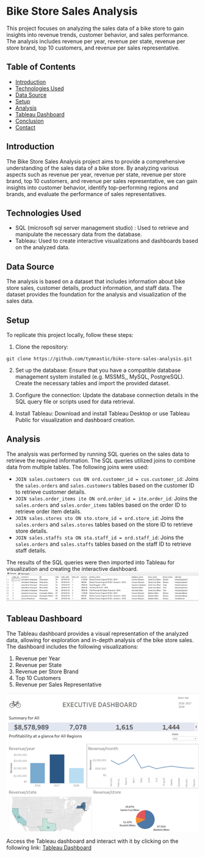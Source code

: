 # Bike Store Sales Analysis

This project focuses on analyzing the sales data of a bike store to gain insights into revenue trends, customer behavior, and sales performance. The analysis includes revenue per year, revenue per state, revenue per store brand, top 10 customers, and revenue per sales representative.

## Table of Contents

- [Introduction](#introduction)
- [Technologies Used](#technologies-used)
- [Data Source](#data-source)
- [Setup](#setup)
- [Analysis](#analysis)
- [Tableau Dashboard](#tableau-dashboard)
- [Conclusion](#conclusion)
- [Contact](#contact)

## Introduction

The Bike Store Sales Analysis project aims to provide a comprehensive understanding of the sales data of a bike store. By analyzing various aspects such as revenue per year, revenue per state, revenue per store brand, top 10 customers, and revenue per sales representative, we can gain insights into customer behavior, identify top-performing regions and brands, and evaluate the performance of sales representatives.

## Technologies Used

- SQL (microsoft sql server management studio) : Used to retrieve and manipulate the necessary data from the database.
- Tableau: Used to create interactive visualizations and dashboards based on the analyzed data.

## Data Source

The analysis is based on a dataset that includes information about bike store sales, customer details, product information, and staff data. The dataset provides the foundation for the analysis and visualization of the sales data.

## Setup

To replicate this project locally, follow these steps:

1. Clone the repository:

```shell
git clone https://github.com/tymnastic/bike-store-sales-analysis.git
```

2. Set up the database: Ensure that you have a compatible database management system installed (e.g. MSSMS,, MySQL, PostgreSQL). Create the necessary tables and import the provided dataset.

3. Configure the connection: Update the database connection details in the SQL query file or scripts used for data retrieval.

4. Install Tableau: Download and install Tableau Desktop or use Tableau Public for visualization and dashboard creation.

## Analysis

The analysis was performed by running SQL queries on the sales data to retrieve the required information. The SQL queries utilized joins to combine data from multiple tables. The following joins were used:

- `JOIN sales.customers cus ON ord.customer_id = cus.customer_id`: Joins the `sales.orders` and `sales.customers` tables based on the customer ID to retrieve customer details.
- `JOIN sales.order_items ite ON ord.order_id = ite.order_id`: Joins the `sales.orders` and `sales.order_items` tables based on the order ID to retrieve order item details.
- `JOIN sales.stores sto ON sto.store_id = ord.store_id`: Joins the `sales.orders` and `sales.stores` tables based on the store ID to retrieve store details.
- `JOIN sales.staffs sta ON sta.staff_id = ord.staff_id`: Joins the `sales.orders` and `sales.staffs` tables based on the staff ID to retrieve staff details.

The results of the SQL queries were then imported into Tableau for visualization and creating the interactive dashboard.
![results after table join](join_table.png)


## Tableau Dashboard

The Tableau dashboard provides a visual representation of the analyzed data, allowing for exploration and in-depth analysis of the bike store sales. The dashboard includes the following visualizations:

1. Revenue per Year
2. Revenue per State
3. Revenue per Store Brand
4. Top 10 Customers
5. Revenue per Sales Representative

![Tableau Dashboard](bike_sales_dashboard.png)

Access the Tableau dashboard and interact with it by clicking on the following link: [Tableau Dashboard](https://public.tableau.com/app/profile/timilehin.onileimo/viz/bIKESTORE/Dashboard1)
